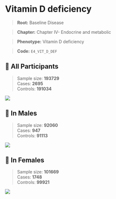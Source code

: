# Vitamin D deficiency

> **Root:** Baseline Disease  

> **Chapter:** Chapter IV- Endocrine and metabolic  

> **Phenotype:** Vitamin D deficiency  

> **Code:** `E4_VIT_D_DEF`

## 🧪 All Participants  
> Sample size: **193729**  
> Cases: **2695**  
> Controls: **191034**
<img src="/Disease/Figures/ALL/Incidence/E4_VIT_D_DEF.png"/>
<CsvTable src="/public/Disease/Data/ALL/Incidence/COX_E4_VIT_D_DEF.csv" label="🔍 View full results" />

## 👨 In Males  
> Sample size: **92060**  
> Cases: **947**  
> Controls: **91113**
<img src="/Disease/Figures/Male/Incidence/E4_VIT_D_DEF.png"/>
<CsvTable src="/public/Disease/Data/Male/Incidence/COX_E4_VIT_D_DEF.csv" label="🔍 View full results" />

## 👩 In Females  
> Sample size: **101669**  
> Cases: **1748**  
> Controls: **99921**
<img src="/Disease/Figures/Female/Incidence/E4_VIT_D_DEF.png"/>
<CsvTable src="/public/Disease/Data/Female/Incidence/COX_E4_VIT_D_DEF.csv" label="🔍 View full results" />
